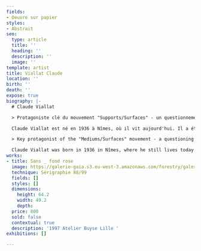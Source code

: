 ```yaml
---
fields:
- Oeuvre sur papier
styles:
- Abstrait
seo:
  type: article
  title: ''
  heading: ''
  description: ''
  image: ''
template: artist
title: Viallat Claude
location: ''
birth: ''
death: ''
expose: true
biography: |-
  # Claude Viallat

  > Protagoniste clé du mouvement "Supports/Surfaces" - un questionnement quant aux éléments classiques

  Claude Viallat est né en 1936 à Nîmes, où il vit aujourd'hui. Il a étudié à l'école des beaux arts de Montpellier entre 1955 et 1959, puis par la suite aux Beaux-Arts de Paris de 1962 à 1963 dans l'atelier de Raymond Legueult. Il est l'un des fondateurs de "Supports/Surfaces" dans les années 1970, mouvement qui appelle à un renouvellement de l'art par la remise en question des matériaux traditionnels. Claude Viallat privilégie des surfaces planes rectangulaires ou carrées, lui permettant ainsi d'appuyer sur les rapports de densité, intensité, et de brillance des surfaces colorées qu'il peint.

  > Key protagonist of the "Mediums/Surfaces" movement - a questioning of the classical elements

  Claude Viallat was born in 1936 in Nîmes, where he still lives today. He studied at the School of Beaux-Arts in Montpellier between 1955 and 1959, and then at the Beaux-Arts in Paris from 1962 to 1963 in the studio of Raymond Legueult. He is one of the founders of "Supports/Surfaces" in the 1970s, a movement that calls for a renewal of art by questioning traditional materials. Claude Viallat favors flat rectangular or square surfaces, allowing him to emphasize the density, intensity, and brilliance of the colored surfaces he paints.
works:
- title: Sans _ fond rose
  image: https://galerie-gaia.s3.eu-west-3.amazonaws.com/forestry/galerie-gaia-claude-viallat-64,2X49,2.jpg
  technique: Sérigraphie 88/99
  fields: []
  styles: []
  dimensions:
    height: 64.2
    width: 49.2
    depth: 
  price: 800
  sold: false
  contextual: true
  description: '1997 Atelier Buyse Lille '
exhibitions: []

---
```

